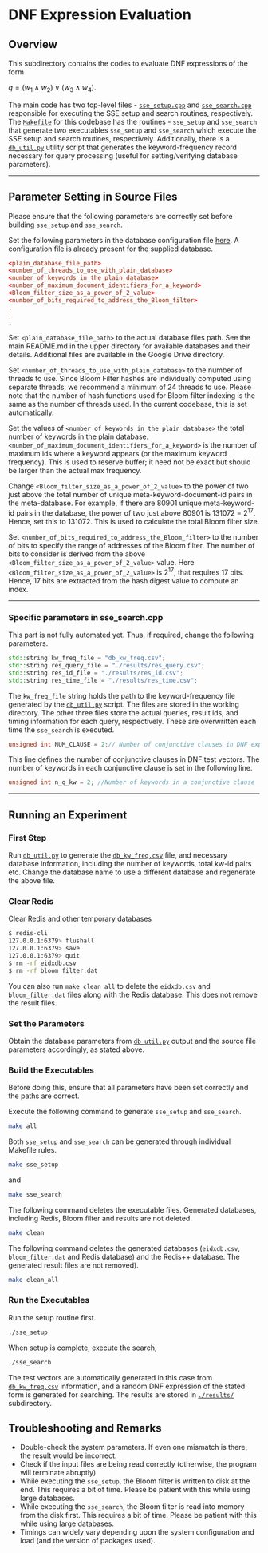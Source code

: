 # DNF Expression Evaluation
## Overview

This subdirectory contains the codes to evaluate DNF expressions of the form

$q = (w_1\land w_2)\lor(w_3\land w_4)$.

The main code has two top-level files - [`sse_setup.cpp`](./sse_setup.cpp) and [`sse_search.cpp`](./sse_search.cpp) responsible for executing the SSE setup and search routines, respectively. The [`Makefile`](./Makefile) for this codebase has the routines - `sse_setup` and `sse_search` that generate two executables `sse_setup` and `sse_search`,which execute the SSE setup and search routines, respectively. Additionally, there is a [`db_util.py`](./db_util.py) utility script that generates the keyword-frequency record necessary for query processing (useful for setting/verifying database parameters).

---

## Parameter Setting in Source Files

Please ensure that the following parameters are correctly set before building `sse_setup` and `sse_search`.

Set the following parameters in the database configuration file [here](../configuration/). A configuration file is already present for the supplied database.

```conf
<plain_database_file_path>
<number_of_threads_to_use_with_plain_database>
<number_of_keywords_in_the_plain_database>
<number_of_maximum_document_identifiers_for_a_keyword>
<Bloom_filter_size_as_a_power_of_2_value>
<number_of_bits_required_to_address_the_Bloom_filter>
.
.
.
```

Set `<plain_database_file_path>` to the actual database files path. See the main README.md in the upper directory for available databases and their details. Additional files are available in the Google Drive directory.

Set `<number_of_threads_to_use_with_plain_database>` to the number of threads to use. Since Bloom Filter hashes are individually computed using separate threads, we recommend a minimum of 24 threads to use. Please note that the number of hash functions used for Bloom filter indexing is the same as the number of threads used. In the current codebase, this is set automatically.

Set the values of `<number_of_keywords_in_the_plain_database>` the total number of keywords in the plain database. `<number_of_maximum_document_identifiers_for_a_keyword>` is the number of maximum ids where a keyword appears (or the maximum keyword frequency). This is used to reserve buffer; it need not be exact but should be larger than the actual max frequency.

Change `<Bloom_filter_size_as_a_power_of_2_value>` to the power of two just above the total number of unique meta-keyword-document-id pairs in the meta-database. For example, if there are 80901 unique meta-keyword-id pairs in the database, the power of two just above 80901 is 131072 = $2^{17}$. Hence, set this to 131072. This is used to calculate the total Bloom filter size.

Set `<number_of_bits_required_to_address_the_Bloom_filter>` to the number of bits to specify the range of addresses of the Bloom filter. The number of bits to consider is derived from the above `<Bloom_filter_size_as_a_power_of_2_value>` value. Here `<Bloom_filter_size_as_a_power_of_2_value>` is $2^{17}$, that requires 17 bits. Hence, 17 bits are extracted from the hash digest value to compute an index.

---
### Specific parameters in **sse_search.cpp**

This part is not fully automated yet. Thus, if required, change the following parameters.

```C++
std::string kw_freq_file = "db_kw_freq.csv";
std::string res_query_file = "./results/res_query.csv";
std::string res_id_file = "./results/res_id.csv";
std::string res_time_file = "./results/res_time.csv";
```

The `kw_freq_file` string holds the path to the keyword-frequency file generated by the [`db_util.py`](./db_util.py) script. The files are stored in the working directory. The other three files store the actual queries, result ids, and timing information for each query, respectively. These are overwritten each time the `sse_search` is executed.

```C++
unsigned int NUM_CLAUSE = 2;// Number of conjunctive clauses in DNF expression
```

This line defines the number of conjunctive clauses in DNF test vectors. The number of keywords in each conjunctive clause is set in the following line.

```C++
unsigned int n_q_kw = 2; //Number of keywords in a conjunctive clause
```

---

## Running an Experiment

### First Step

Run [`db_util.py`](./db_util.py) to generate the [`db_kw_freq.csv`](./db_kw_freq.csv) file, and necessary database information, including the number of keywords, total kw-id pairs etc. Change the database name to use a different database and regenerate the above file.

### Clear Redis

Clear Redis and other temporary databases

```bash
$ redis-cli
127.0.0.1:6379> flushall
127.0.0.1:6379> save
127.0.0.1:6379> quit
$ rm -rf eidxdb.csv
$ rm -rf bloom_filter.dat
```

You can also run `make clean_all` to delete the `eidxdb.csv` and `bloom_filter.dat` files along with the Redis database. This does not remove the result files.

### Set the Parameters

Obtain the database parameters from [`db_util.py`](./db_util.py) output and the source file parameters accordingly, as stated above.

### Build the Executables

Before doing this, ensure that all parameters have been set correctly and the paths are correct.

Execute the following command to generate `sse_setup` and `sse_search`.

```bash
make all
```

Both `sse_setup` and `sse_search` can be generated through individual Makefile rules.

```bash
make sse_setup
```

and 

```bash
make sse_search
```

The following command deletes the executable files. Generated databases, including Redis, Bloom filter and results are not deleted.

```bash
make clean 
```

The following command deletes the generated databases (`eidxdb.csv`, `bloom_filter.dat` and Redis database) and the Redis++ database. The generated result files are not removed).

```bash
make clean_all
```

### Run the Executables

Run the setup routine first.

```bash
./sse_setup
```

When setup is complete, execute the search,

```bash
./sse_search
```

The test vectors are automatically generated in this case from [`db_kw_freq.csv`](./db_kw_freq.csv) information, and a random DNF expression of the stated form is generated for searching. The results are stored in [`./results/`](./results/) subdirectory.

## Troubleshooting and Remarks

- Double-check the system parameters. If even one mismatch is there, the result would be incorrect.
- Check if the input files are being read correctly (otherwise, the program will terminate abruptly)
- While executing the `sse_setup`, the Bloom filter is written to disk at the end. This requires a bit of time. Please be patient with this while using large databases.
- While executing the `sse_search`, the Bloom filter is read into memory from the disk first. This requires a bit of time. Please be patient with this while using large databases.
- Timings can widely vary depending upon the system configuration and load (and the version of packages used).